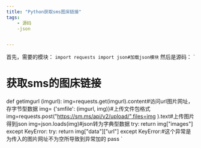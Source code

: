 ```yaml
---
title: "Python获取sms图床链接"
tags:
 	- 源码
	-json


---
```


首先，需要的模块：
`
import requests
import json#加载json模块
`
然后是源码：
`
# 获取sms的图床链接
def getimgurl (imgurl):
    img=requests.get(imgurl).content#访问url图片网址，存字节型数据
    img= {'smfile': (imgurl, img)}#上传文件包格式
    img=requests.post("https://sm.ms/api/v2/upload/",files=img ).text#上传图片得到json
    img=json.loads(img)#json转为字典型数据
    try:
        return img["images"]
    except KeyError:
        try:
            return img["data"]["url"]
        except KeyError:#这个异常是为传入的图片网址不为空所导致到异常加的
            pass
`

